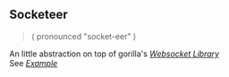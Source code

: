 ## Socketeer [](https://github.com/kiishi/socketeer/workflows/.github/main.yml/badge.svg)
> ( pronounced "socket-eer" )

An little abstraction on top of gorilla's *[Websocket Library](https://github.com/gorilla/websocket)* \
See *[Example](https://github.com/kiishi/socketeer/tree/master/example)*